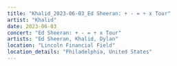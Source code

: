 ```yaml
---
title: "Khalid_2023-06-03_Ed Sheeran: + - = ÷ x Tour"
artist: "Khalid"
date: 2023-06-03
concert: "Ed Sheeran: + - = ÷ x Tour"
artists: "Ed Sheeran, Khalid, Dylan"
location: "Lincoln Financial Field"
location_details: "Philadelphia, United States"
---
```

